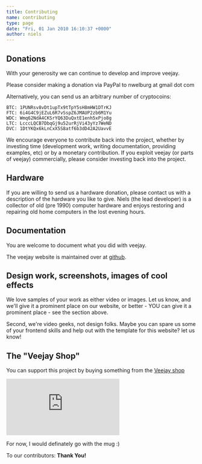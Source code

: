 ```yaml
---
title: Contributing
name: contributing
type: page
date: "Fri, 01 Jan 2010 16:10:37 +0000"
author: niels
---
```


## Donations

With your generosity we can continue to develop and improve veejay. 

Please consider making a donation via PayPal to nwelburg at gmail dot com

<script src="../paypal-button.min.js?merchant=nwelburg@gmail.com" data-button="donate" data-name="Veejay" data-amount="5.00" async></script>
<script src="../paypal-button.min.js?merchant=nwelburg@gmail.com" data-button="donate" data-name="Veejay" data-amount="10.00" async></script>
<script src="../paypal-button.min.js?merchant=nwelburg@gmail.com" data-button="donate" data-name="Veejay" data-amount="20.00" async></script>
<script src="../paypal-button.min.js?merchant=nwelburg@gmail.com" data-button="donate" data-name="Veejay" data-amount="40.00" async></script>

Alternatively, you can send us an arbitrary number of cryptocoins:

    BTC: 1PUNRsv8vDt1upTx9tTpY5sH8mHW1DTrKJ
    FTC: 6i4G4C9jEZuL6R7vSspZ6JMAUP2zb6M1Yu
    WDC: Wmq62NdA4CKSrYQ63DuQxtE1enh5xPjo8g
    LTC: LcccLQCB7DbqGj9u52urRjVi43yYz7WeND
    DVC: 1DtYKQx6kLnCxX5S8atf6b3dD42A2UavvE

<script src="http://coinwidget.com/widget/coin.js"></script>  
<script>  
CoinWidgetCom.go({  
wallet_address: "1PUNRsv8vDt1upTx9tTpY5sH8mHW1DTrKJ"  
, currency: "bitcoin"  
, counter: "hide"  
, alignment: "bl"  
, qrcode: true  
, auto_show: false  
, lbl_button: "Donate"  
, lbl_address: "Bitcoin Address:"  
, lbl_count: "donations"  
, lbl_amount: "BTC"  
, auto_show: false  
});  
</script>  


<script>  
CoinWidgetCom.go({  
wallet_address: "LS5Mn31DdVZZZtkMD7PCoVCvsbdEVGpgyZ"  
, currency: "litecoin"  
, counter: "count"  
, alignment: "bl"  
, qrcode: true  
, auto_show: false  
, lbl_button: "Donate"  
, lbl_address: "Litecoin Address:"  
, lbl_count: "donations"  
, lbl_amount: "LTC"  
});  
</script>


We encourage everyone to contribute back into the project, whether by investing time (development work, writing documentation, providing examples, etc) or by a monetary contribution.
If you exploit veejay (or parts of veejay) commercially, please consider investing back into the project.

## Hardware 

If you are willing to send us a hardware donation, please contact us with a description of the hardware you like to give. 
Niels (the lead developer) is a collector of old (pre 1990) computer hardware and enjoys restoring and repairing old home computers in the lost evening hours.


## Documentation

You are welcome to document what you did with veejay.

The veejay website is maintained over at [github](https://github.com/veejayhq/veejayhq).

## Design work, screenshots, images of cool effects

We love samples of your work as either video or images. Let us know, and we'll give it a prominent
place on our website, or better - YOU can give it a prominent place - see the section above.

Second, we're video geeks, not design folks. Maybe you can spare us some of your frontend skills
and help out with the template for this website? let us know!


## The "Veejay Shop"

You can support this project by buying something from the
[Veejay shop](http://231947.spreadshirt.net)

[![](http://spreadshirt.net/image.php?type=image&amp;partner_id=896281&amp;product_id=5151558&amp;img_id=1&amp;size=big&amp;bgcolor_images=white)](#)

For now, I would definately go with the mug :)

To our contributors: **Thank You!**



